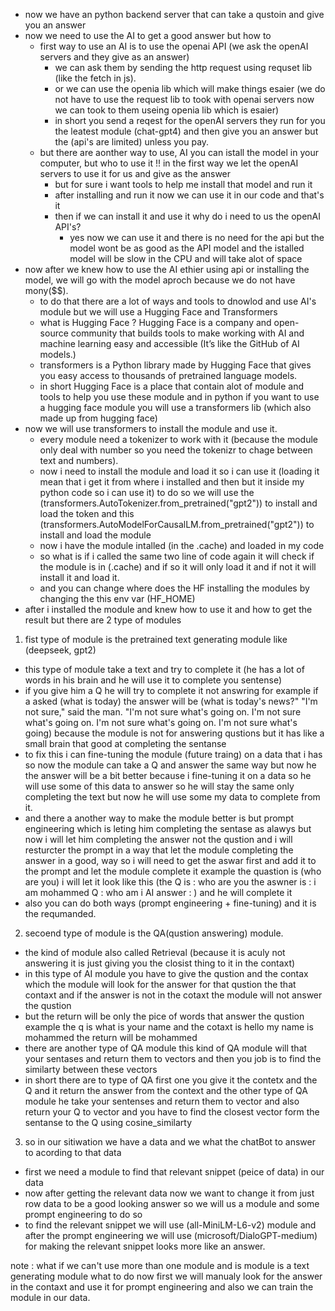 * now we have an python backend server that can take a qustoin and give you an answer 
* now we need to use the AI to get a good answer but how to
    - first way to use an AI is to use the openai API (we ask the openAI servers and they give as an answer)
      - we can ask them by sending the http request using requset lib (like the fetch in js). 
      - or we can use the openia lib which will make things esaier (we do not have to use the request lib to took with openai servers now we can took to them useing openia lib which is esaier)
      - in short you send a reqest for the openAI servers they run for you the leatest module (chat-gpt4) and then give you an answer but the (api's are limited) unless you pay.
    - but there are aonther way to use, AI you can istall the model in your computer, but who to use it !! in the first way we let the openAI servers to use it for us and give as the answer
      - but for sure i want tools to help me install that model and run it
      - after installing and run it now we can use it in our code and that's it 
      - then if we can install it and use it why do i need to us the openAI API's?
        - yes now we can use it and there is no need for the api but the model wont be as good as the API model and the istalled model will be slow in the CPU and will take alot of space
* now after we knew how to use the AI ethier using api or installing the model, we will go with the model aproch because we do not have mony($$).
    - to do that there are a lot of ways and tools to dnowlod and use AI's module but we will use a Hugging Face and Transformers 
    - what is Hugging Face ? Hugging Face is a company and open-source community that builds tools to make working with AI and machine learning easy and accessible
        (It’s like the GitHub of AI models.) 
    - transformers is a Python library made by Hugging Face that gives you easy access to thousands of pretrained language models.
    - in short Hugging Face is a place that contain alot of module and tools to help you use these module and in python if you want to use a hugging face module you will use a transformers lib (which also made up from hugging face) 
* now we will use transformers to install the module and use it.
    - every module need a tokenizer to work with it (because the module only deal with number so you need the tokenizr to chage between text and numbers).
    - now i need to install the module and load it so i can use it  (loading it mean that i get it from where i installed and then but it inside my python code so i can use it)
      to do so we will use the (transformers.AutoTokenizer.from_pretrained("gpt2")) to install and load the token and this (transformers.AutoModelForCausalLM.from_pretrained("gpt2"))
      to install and load the module 
    - now i have the module intalled (in the .cache) and loaded in my code 
    - so what is if i called the same two line of code again it will check if the module is in (.cache) and if so it will only load it and if not it will install it and load it. 
    - and you can change where does the HF installing the modules by changing the this env var (HF_HOME) 
* after i installed the module and knew how to use it and how to get the result but there are 2 type of modules  
1. fist type of module is the pretrained text generating module like (deepseek, gpt2)
  * this type of module take a text and try to complete it (he has a lot of words in his brain and he will use it to complete you sentense)
  * if you give him a Q he will try to complete it not answring for example if a asked (what is today) the answer will be (what is today's news?"
  "I'm not sure," said the man. "I'm not sure what's going on. I'm not sure what's going on. I'm not sure what's going on. I'm not sure what's going) 
  because the module is not for answering qustions but it has like a small brain that good at completing the sentanse 
  * to fix this i can fine-tuning the module (future traing) on a data that i has so now the module can take a Q and answer the same way but now he the answer will be a bit better because i fine-tuning it on a data so he will use some of this data to answer 
  so he will stay the same only completing the text but now he will use some my data to complete from it. 
  * and there a another way to make the module better is but prompt engineering which is leting him completing the sentase as alawys
  but now i will let him completing the answer not the qustion and i will resturcter the prompt in a way that let the module completing the answer in a good, way so i will need to get the aswar first and add it to the prompt and let the module complete it 
  example the quastion is (who are you) i will let it look like this (the Q is : who are you
  the aswner is : i am mohammed 
  Q : who am i
  AI answer : 
  )
  and he will complete it 
  * also you can do both ways (prompt engineering + fine-tuning) and it is the requmanded.
2. secoend type of module is the QA(qustion answering) module.
  * the kind of module also called Retrieval (because it is aculy not answering it is just giving you the closist thing to it in the contaxt) 
  * in this type of AI module you have to give the qustion and the contax which the module will look for the answer for that qustion the that contaxt and if the answer is not in the cotaxt the module will not answer the qustion 
  * but the return will be only the pice of words that answer the qustion example the q is what is your name and the cotaxt is hello my name is mohammed the return will be mohammed
  * there are another type of QA module this kind of QA module will that your sentases and return them to vectors and then you job is to find the similarty between these vectors
  * in short there are to type of QA first one you give it the contetx and the Q and it return the answer from the context and the other type of QA module he take your sentenses and return them to vector and also return your Q to vector and you have to find the closest vector form the sentanse to the Q using cosine_similarty 
3. so in our sitiwation we have a data and we what the chatBot to answer to acording to that data  
  * first we need a module to find that relevant snippet (peice of data) in our data
  * now after getting the relevant data now we want to change it from just row data to be a good looking answer so we will us a module and some prompt engineering to do so 
  * to find the relevant snippet we will use (all-MiniLM-L6-v2) module and after the prompt engineering we will use (microsoft/DialoGPT-medium) for making the relevant snippet looks more like an answer.


note : what if we can't use more than one module and is module is a text generating module what to do now 
first we will manualy look for the answer in the contaxt and use it for prompt engineering and also we can train the module in our data.